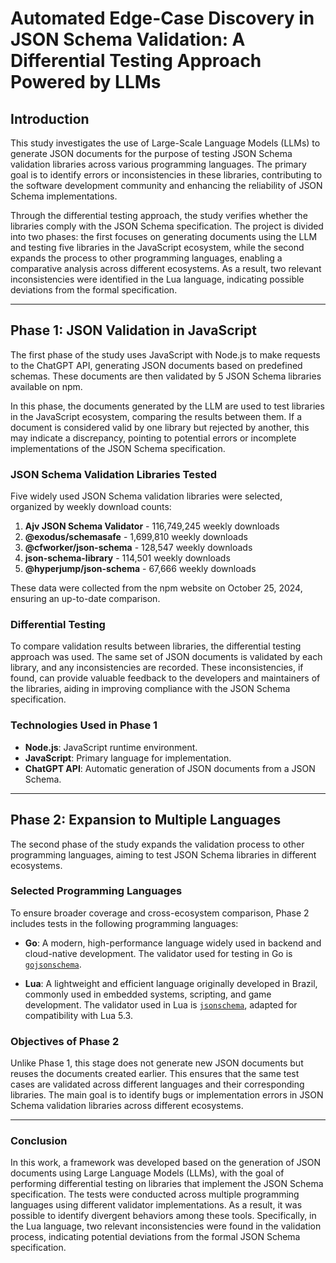 # Automated Edge-Case Discovery in JSON Schema Validation: A Differential Testing Approach Powered by LLMs

## Introduction  
This study investigates the use of Large-Scale Language Models (LLMs) to generate JSON documents for the purpose of testing JSON Schema validation libraries across various programming languages. The primary goal is to identify errors or inconsistencies in these libraries, contributing to the software development community and enhancing the reliability of JSON Schema implementations.

Through the differential testing approach, the study verifies whether the libraries comply with the JSON Schema specification. The project is divided into two phases: the first focuses on generating documents using the LLM and testing five libraries in the JavaScript ecosystem, while the second expands the process to other programming languages, enabling a comparative analysis across different ecosystems. As a result, two relevant inconsistencies were identified in the Lua language, indicating possible deviations from the formal specification.

---

## Phase 1: JSON Validation in JavaScript  
The first phase of the study uses JavaScript with Node.js to make requests to the ChatGPT API, generating JSON documents based on predefined schemas. These documents are then validated by 5 JSON Schema libraries available on npm.  

In this phase, the documents generated by the LLM are used to test libraries in the JavaScript ecosystem, comparing the results between them. If a document is considered valid by one library but rejected by another, this may indicate a discrepancy, pointing to potential errors or incomplete implementations of the JSON Schema specification.  

### JSON Schema Validation Libraries Tested  
Five widely used JSON Schema validation libraries were selected, organized by weekly download counts:  
1. **Ajv JSON Schema Validator** - 116,749,245 weekly downloads  
2. **@exodus/schemasafe** - 1,699,810 weekly downloads  
3. **@cfworker/json-schema** - 128,547 weekly downloads  
4. **json-schema-library** - 114,501 weekly downloads  
5. **@hyperjump/json-schema** - 67,666 weekly downloads  

These data were collected from the npm website on October 25, 2024, ensuring an up-to-date comparison.  

### Differential Testing  
To compare validation results between libraries, the differential testing approach was used. The same set of JSON documents is validated by each library, and any inconsistencies are recorded. These inconsistencies, if found, can provide valuable feedback to the developers and maintainers of the libraries, aiding in improving compliance with the JSON Schema specification.  

### Technologies Used in Phase 1  
- **Node.js**: JavaScript runtime environment.  
- **JavaScript**: Primary language for implementation.  
- **ChatGPT API**: Automatic generation of JSON documents from a JSON Schema.  

---

## Phase 2: Expansion to Multiple Languages  
The second phase of the study expands the validation process to other programming languages, aiming to test JSON Schema libraries in different ecosystems.  

### Selected Programming Languages  
To ensure broader coverage and cross-ecosystem comparison, Phase 2 includes tests in the following programming languages:

- **Go**: A modern, high-performance language widely used in backend and cloud-native development. The validator used for testing in Go is [`gojsonschema`](https://pkg.go.dev/github.com/xeipuuv/gojsonschema).

- **Lua**: A lightweight and efficient language originally developed in Brazil, commonly used in embedded systems, scripting, and game development. The validator used in Lua is [`jsonschema`](https://github.com/api7/jsonschema), adapted for compatibility with Lua 5.3.


### Objectives of Phase 2  
Unlike Phase 1, this stage does not generate new JSON documents but reuses the documents created earlier. This ensures that the same test cases are validated across different languages and their corresponding libraries. The main goal is to identify bugs or implementation errors in JSON Schema validation libraries across different ecosystems.  

---

### Conclusion
In this work, a framework was developed based on the generation of JSON documents using Large Language Models (LLMs), with the goal of performing differential testing on libraries that implement the JSON Schema specification. The tests were conducted across multiple programming languages using different validator implementations. As a result, it was possible to identify divergent behaviors among these tools. Specifically, in the Lua language, two relevant inconsistencies were found in the validation process, indicating potential deviations from the formal JSON Schema specification. 
  